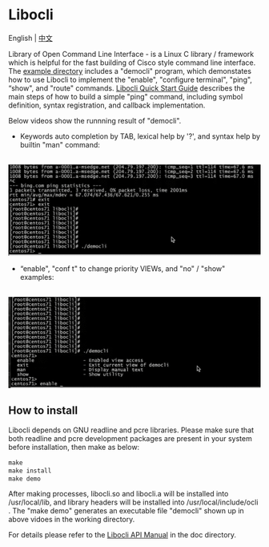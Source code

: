 # Libocli
English | [中文](README.zh_CN.md)

Library of Open Command Line Interface - is a Linux C library / framework which is helpful for the fast building of Cisco style command line interface. The [example directory](example) includes a "democli" program, which demonstates how to use Libocli to implement the "enable",  "configure terminal", "ping", “show", and "route" commands. [Libocli Quick Start Guide](doc/Quick%20Start%20Guide.md) describes the main steps of how to build a simple "ping" command, including symbol definition, syntax registration, and callback implementation.

Below videos show the runnning result of "democli".

- Keywords auto completion by TAB, lexical help by '?',  and syntax help by builtin "man" command:  
>
&nbsp;&nbsp;&nbsp;&nbsp;&nbsp;&nbsp;&nbsp;&nbsp;![image](https://github.com/diggerwoo/blobs/blob/main/img/democli1.gif)

- “enable", "conf t" to change priority VIEWs, and "no" / "show" examples: 
>
&nbsp;&nbsp;&nbsp;&nbsp;&nbsp;&nbsp;&nbsp;&nbsp;![image](https://github.com/diggerwoo/blobs/blob/main/img/democli2.gif)

## How to install
Libocli depends on GNU readline and pcre libraries. Please make sure that both readline and pcre development packages are present in your system before installation, then make as below:
```
make
make install
make demo
```
After making processes, libocli.so and libocli.a will be installed into /usr/local/lib, and library headers will be installed into /usr/local/include/ocli . The "make demo" generates an executable file "democli" shown up in above vidoes in the working directory.

For details please refer to the [Libocli API Manual](doc/README.md) in the doc directory.
